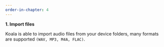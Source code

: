 ```yaml
---
order-in-chapter: 4
---
```


**1. Import files**

Koala is able to import audio files from your device folders, many formats are supported `(WAV, MP3, M4A, FLAC)`.
